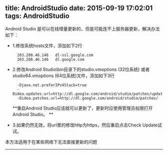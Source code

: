 title: AndroidStudio
date: 2015-09-19 17:02:01
tags: AndroidStudio
---

Android Studio 是可以在线增量更新的，但是可能连不上服务器更新，解决办法如下：

- 1.修改系统hosts文件，添加如下2行

		203.208.46.146   dl-ssl.google.com
		203.208.46.146   dl.google.com
		
- 2.修改Android Studio\bin目录下的studio.vmoptions (32位系统) 或者 studio64.vmoptions (64位系统)文件，添加如下3行

		-Djava.net.preferIPv4Stack=true  
		-Didea.updates.url=http://dl.google.com/android/studio/patches/updates.xml  
		-Didea.patches.url=http://dl.google.com/android/studio/patches/
		
	**重启Android Studio应该就可以更新了，更新时应使用管理员权限打开Android Studio。
**

- 3.如果仍然无效，将url里的修改http为https，然后重启点击Check Update试试。


本方法适用于在某些网络下无法直接更新的问题


---

